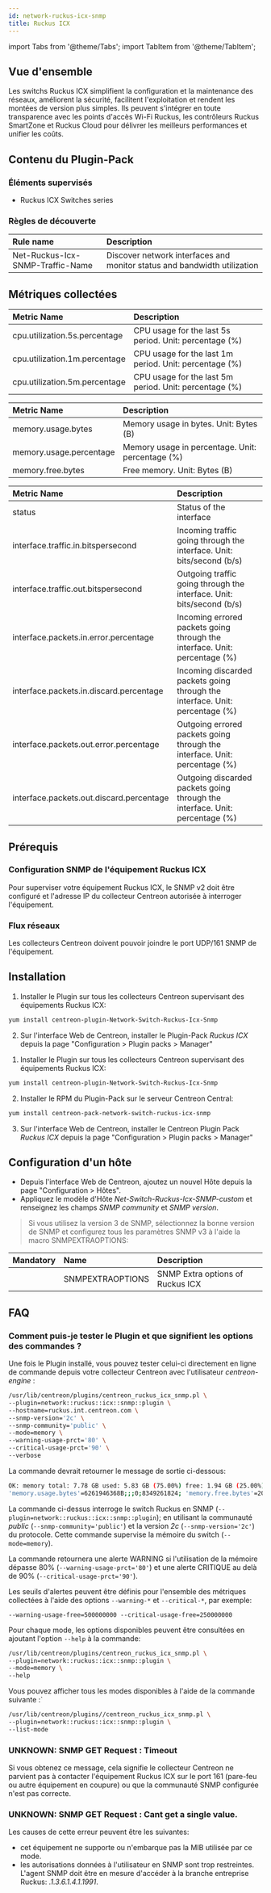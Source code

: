 ```yaml
---
id: network-ruckus-icx-snmp
title: Ruckus ICX
---
```

import Tabs from '@theme/Tabs';
import TabItem from '@theme/TabItem';


## Vue d'ensemble

Les switchs Ruckus ICX simplifient la configuration et la maintenance des réseaux, améliorent la sécurité,
facilitent l'exploitation et rendent les montées de version plus simples.
Ils peuvent s'intégrer en toute transparence avec les points d'accès Wi-Fi Ruckus, les contrôleurs Ruckus SmartZone
et Ruckus Cloud pour délivrer les meilleurs performances et unifier les coûts.

## Contenu du Plugin-Pack

### Éléments supervisés

* Ruckus ICX Switches series

### Règles de découverte

<Tabs groupId="operating-systems">
<TabItem value="Services" label="Services">

| Rule name                        | Description                                                              |
| :------------------------------- | :----------------------------------------------------------------------- |
| Net-Ruckus-Icx-SNMP-Traffic-Name | Discover network interfaces and monitor status and bandwidth utilization |

## Métriques collectées

</TabItem>
<TabItem value="Cpu" label="Cpu">

| Metric Name                   | Description                                            |
| :---------------------------- | :----------------------------------------------------- |
| cpu.utilization.5s.percentage | CPU usage for the last 5s period. Unit: percentage (%) |
| cpu.utilization.1m.percentage | CPU usage for the last 1m period. Unit: percentage (%) |
| cpu.utilization.5m.percentage | CPU usage for the last 5m period. Unit: percentage (%) |

</TabItem>
<TabItem value="Memory" label="Memory">

| Metric Name             | Description                                      |
| :---------------------- | :----------------------------------------------- |
| memory.usage.bytes      | Memory usage in bytes. Unit: Bytes (B)           |
| memory.usage.percentage | Memory usage in percentage. Unit: percentage (%) |
| memory.free.bytes       | Free memory. Unit: Bytes (B)                     |

</TabItem>
<TabItem value="Interfaces" label="Interfaces">

| Metric Name                              | Description                                                                  |
| :--------------------------------------- | :--------------------------------------------------------------------------- |
| status                                   | Status of the interface                                                      |
| interface.traffic.in.bitspersecond       | Incoming traffic going through the interface. Unit: bits/second (b/s)        |
| interface.traffic.out.bitspersecond      | Outgoing traffic going through the interface. Unit: bits/second (b/s)        |
| interface.packets.in.error.percentage    | Incoming errored packets going through the interface. Unit: percentage (%)   |
| interface.packets.in.discard.percentage  | Incoming discarded packets going through the interface. Unit: percentage (%) |
| interface.packets.out.error.percentage   | Outgoing errored packets going through the interface. Unit: percentage (%)   |
| interface.packets.out.discard.percentage | Outgoing discarded packets going through the interface. Unit: percentage (%) |

</TabItem>
</Tabs>

## Prérequis

### Configuration SNMP de l'équipement Ruckus ICX

Pour superviser votre équipement Ruckus ICX, le SNMP v2 doit être configuré et l'adresse IP du collecteur Centreon autorisée à interroger l'équipement.

### Flux réseaux

Les collecteurs Centreon doivent pouvoir joindre le port UDP/161 SNMP de l'équipement.

## Installation

<Tabs groupId="operating-systems">
<TabItem value="online" label="Online License">

1. Installer le Plugin sur tous les collecteurs Centreon supervisant des équipements Ruckus ICX:

```bash
yum install centreon-plugin-Network-Switch-Ruckus-Icx-Snmp
```

2. Sur l'interface Web de Centreon, installer le Plugin-Pack *Ruckus ICX* depuis la page "Configuration > Plugin packs > Manager"

</TabItem>
<TabItem value="offline" label="Offline License">

1. Installer le Plugin sur tous les collecteurs Centreon supervisant des équipements Ruckus ICX:

```bash
yum install centreon-plugin-Network-Switch-Ruckus-Icx-Snmp
```

2. Installer le RPM du Plugin-Pack sur le serveur Centreon Central:

```bash
yum install centreon-pack-network-switch-ruckus-icx-snmp
```

3. Sur l'interface Web de Centreon, installer le Centreon Plugin Pack *Ruckus ICX* depuis la page "Configuration > Plugin packs > Manager"

</TabItem>
</Tabs>

## Configuration d'un hôte

* Depuis l'interface Web de Centreon, ajoutez un nouvel Hôte depuis la page "Configuration > Hôtes".
* Appliquez le modèle d'Hôte *Net-Switch-Ruckus-Icx-SNMP-custom* et renseignez les champs *SNMP community* et *SNMP version*.

> Si vous utilisez la version 3 de SNMP, sélectionnez la bonne version de SNMP et configurez tous les paramètres SNMP v3
> à l'aide la macro SNMPEXTRAOPTIONS:

| Mandatory | Name             | Description                      |
| :-------- | :--------------- | :------------------------------- |
|           | SNMPEXTRAOPTIONS | SNMP Extra options of Ruckus ICX |

## FAQ

### Comment puis-je tester le Plugin et que signifient les options des commandes ?

Une fois le Plugin installé, vous pouvez tester celui-ci directement en ligne de commande depuis votre collecteur Centreon
avec l'utilisateur *centreon-engine* :

```bash
/usr/lib/centreon/plugins/centreon_ruckus_icx_snmp.pl \
--plugin=network::ruckus::icx::snmp::plugin \
--hostname=ruckus.int.centreon.com \
--snmp-version='2c' \
--snmp-community='public' \
--mode=memory \
--warning-usage-prct='80' \
--critical-usage-prct='90' \
--verbose
```

La commande devrait retourner le message de sortie ci-dessous:

```bash
OK: memory total: 7.78 GB used: 5.83 GB (75.00%) free: 1.94 GB (25.00%)|
'memory.usage.bytes'=6261946368B;;;0;8349261824; 'memory.free.bytes'=2087315456B;;;0;8349261824; 'memory.usage.percentage'=75.00%;;;0;100
```

La commande ci-dessus interroge le switch Ruckus en SNMP (```--plugin=network::ruckus::icx::snmp::plugin```); en utilisant la communauté *public* (```--snmp-community='public'```)
et la version *2c* (```--snmp-version='2c'```) du protocole.
Cette commande supervise la mémoire du switch (```--mode=memory```).

La commande retournera une alerte WARNING si l'utilisation de la mémoire dépasse 80% (```--warning-usage-prct='80'```)
et une alerte CRITIQUE au delà de 90%  (```--critical-usage-prct='90'```).

Les seuils d'alertes peuvent être définis pour l'ensemble des métriques collectées à l'aide des
options ```--warning-*``` et ```--critical-*```, par exemple:

```--warning-usage-free=500000000 --critical-usage-free=250000000```

Pour chaque mode, les options disponibles peuvent être consultées en ajoutant l'option ```--help``` à la commande:

```bash
/usr/lib/centreon/plugins/centreon_ruckus_icx_snmp.pl \
--plugin=network::ruckus::icx::snmp::plugin \
--mode=memory \
--help
```

Vous pouvez afficher tous les modes disponibles à l'aide de la commande suivante :`

```bash
/usr/lib/centreon/plugins//centreon_ruckus_icx_snmp.pl \
--plugin=network::ruckus::icx::snmp::plugin \
--list-mode
```

### UNKNOWN: SNMP GET Request : Timeout

Si vous obtenez ce message, cela signifie le collecteur Centreon ne parvient pas à contacter l'équipement Ruckus ICX sur le port 161 (pare-feu ou autre équipement en coupure) ou que la communauté SNMP configurée n'est pas correcte.

### UNKNOWN: SNMP GET Request : Cant get a single value.

Les causes de cette erreur peuvent être les suivantes:

* cet équipement ne supporte ou n'embarque pas la MIB utilisée par ce mode.
* les autorisations données à l'utilisateur en SNMP sont trop restreintes. L'agent SNMP doit être en mesure d'accéder à la branche entreprise Ruckus: *.1.3.6.1.4.1.1991*.
